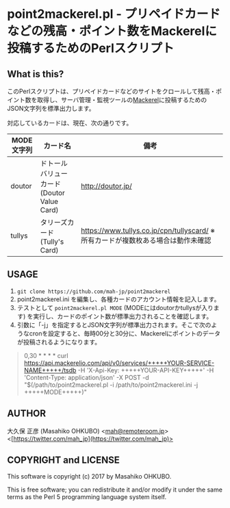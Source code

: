 # point2mackerel.pl - プリペイドカードなどの残高・ポイント数をMackerelに投稿するためのPerlスクリプト

## What is this?

このPerlスクリプトは、プリペイドカードなどのサイトをクロールして残高・ポイント数を取得し、サーバ管理・監視ツールの[Mackerel](https://mackerel.io/ja/)に投稿するためのJSON文字列を標準出力します。

対応しているカードは、現在、次の通りです。

|MODE文字列|カード名|備考|
|----|----|----|
|doutor|ドトールバリューカード (Doutor Value Card)|http://doutor.jp/|
|tullys|タリーズカード (Tully's Card)|https://www.tullys.co.jp/cpn/tullyscard/ ※所有カードが複数枚ある場合は動作未確認|

## USAGE

1. ``git clone https://github.com/mah-jp/point2mackerel``
2. point2mackerel.ini を編集し、各種カードのアカウント情報を記入します。
3. テストとして ``point2mackerel.pl MODE`` (MODEにはdoutorかtullysが入ります) を実行し、カードのポイント数が標準出力されることを確認します。
4. 引数に「-j」を指定するとJSON文字列が標準出力されます。そこで次のようなcronを設定すると、毎時00分と30分に、Mackerelにポイントのデータが投稿されるようになります。

> 0,30 * * * * curl https://api.mackerelio.com/api/v0/services/+++++YOUR-SERVICE-NAME+++++/tsdb -H 'X-Api-Key: +++++YOUR-API-KEY+++++' -H 'Content-Type: application/json' -X POST -d "$(/path/to/point2mackerel.pl -i /path/to/point2mackerel.ini -j +++++MODE+++++)"

## AUTHOR

大久保 正彦 (Masahiko OHKUBO) <[mah@remoteroom.jp](mailto:mah@remoteroom.jp)> <[https://twitter.com/mah_jp](https://twitter.com/mah_jp)>

## COPYRIGHT and LICENSE

This software is copyright (c) 2017 by Masahiko OHKUBO.

This is free software; you can redistribute it and/or modify it under the same terms as the Perl 5 programming language system itself.
